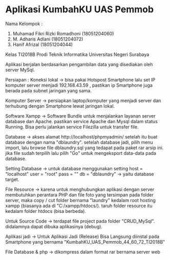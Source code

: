 # Aplikasi KumbahKU UAS Pemmob

Nama Kelompok :
1. Muhamad Fikri Rizki Romadhoni (18051204060)
2. M. Adharis Adlani (18051204072)
3. Hanif Afrizal (18051204044)

Kelas TI2018B
Prodi Teknik Informatika
Universitas Negeri Surabaya 

Aplikasi berjalan berdasarkan pengambilan data yang disediakan oleh server MySql.

Persiapan :
Koneksi lokal -> bisa pakai Hotspost Smartphone lalu set IP komputer server
		menjadi 192.168.43.59 , pastikan ip Smartphone juga berada
		pada subnet jaringan yang sama.

Komputer Server -> persiapkan laptop/komputer yang menjadi server dan terhubung
		dengan Smartphone lewat jaringan lokal.

Software Xampp -> Software Bundle untuk menjalankan layanan server database dan
		Apache. pastikan service Apache dan Mysql dalam status Running.
		Bisa perlu jalankan service Filezilla untuk transfer file.

Database -> akses alamat http://localhost/phpmyadmin/  setelah itu buat database
		dengan nama "dblaundry". setelah database jadi, pilih menu import,
		lalu browse file dblaundry.sql yang tedapat pada paket rar arsip
		ini. jika file sudah terpilih lalu pilih "Go" untuk mengeksport
		data-data pada database.

Setting Database -> untuk database menggunakan setting 
			host = "localhost"
			user = "root"
			pass = ""
			db   = "dblaundry"   -> yaitu database target.

File Resource -> karena untuk menghubungkan aplikasi dengan server membutuhkan
		perantara PHP dan file foto yang tersimpan pada folder server,
		maka copy / cut folder bernama "laundry" kedalam root hosting
		xampp (biasanya ada di "C:/xampp/htdocs/). taruh folder resource
		itu kedalam folder htdocs (bisa berbeda).

Untuk Source Code -> terdapat file project pada folder "CRUD_MySql". didalamnya
		dapat dibuka aplikasinya (debug).

Aplikasi jadi -> Untuk Aplikasi Jadi (Release) Bisa Langsung diinstal pada Smartphone yang
		bernama "KumbahKU_UAS_Pemmob_44_60_72_TI2018B"

File Database & php -> dikompress dalam format rar bernama server web
